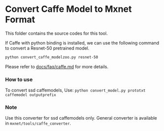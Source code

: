 <!---
  Licensed to the Apache Software Foundation (ASF) under one
  or more contributor license agreements.  See the NOTICE file
  distributed with this work for additional information
  regarding copyright ownership.  The ASF licenses this file
  to you under the Apache License, Version 2.0 (the
  "License"); you may not use this file except in compliance
  with the License.  You may obtain a copy of the License at

    http://www.apache.org/licenses/LICENSE-2.0

  Unless required by applicable law or agreed to in writing,
  software distributed under the License is distributed on an
  "AS IS" BASIS, WITHOUT WARRANTIES OR CONDITIONS OF ANY
  KIND, either express or implied.  See the License for the
  specific language governing permissions and limitations
  under the License.
-->

# Convert Caffe Model to Mxnet Format

This folder contains the source codes for this tool.

If Caffe with python binding is installed, we can use the following command to
convert a Resnet-50 pretrained model.

```bash
python convert_caffe_modelzoo.py resnet-50
```

Please refer to
[docs/faq/caffe.md](../../docs/faq/caffe.md) for more details.

### How to use
To convert ssd caffemodels, Use: `python convert_model.py prototxt caffemodel outputprefix`

### Note

Use this converter for ssd caffemodels only. General converter is available in `mxnet/tools/caffe_converter`.
